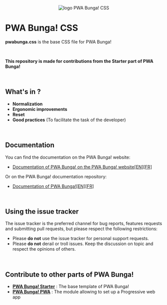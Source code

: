 <div align="center">
  <img src="https://www.pwabunga.com/github/logo-pwabunga-css-circle.png" alt="logo PWA Bunga! CSS"/>
</div>

# PWA Bunga! CSS

**pwabunga.css** is the base CSS file for PWA Bunga! 

&nbsp;

**This repository is made for contributions from the Starter part of PWA Bunga!**

&nbsp;

## What's in ?

* **Normalization**
* **Ergonomic improvements**
* **Reset**
* **Good practices** (To facilitate the task of the developer)

&nbsp;

## Documentation

You can find the documentation on the PWA Bunga! website:

* [Documentation of PWA Bunga!  on the PWA Bunga! website[EN]](https://pwabunga.com/documentation/css.html)[[FR]](https://pwabunga.com/fr/documentation/css.html)

Or on the PWA Bunga! documentation repository:

* [Documentation of PWA Bunga![EN]](https://github.com/PwaBunga/documentation/blob/main/CSS.md)[[FR]](https://github.com/PwaBunga/documentation/blob/main/fr/CSS.md)

&nbsp;

## Using the issue tracker

The issue tracker is the preferred channel for bug reports,
features requests and submitting pull
requests, but please respect the following restrictions:

* Please **do not** use the issue tracker for personal support requests.
* Please **do not** derail or troll issues. Keep the discussion on topic and
  respect the opinions of others.

&nbsp;

## Contribute to other parts of PWA Bunga!

* **[PWA Bunga! Starter](https://github.com/PwaBunga/starter)** : The base template of PWA Bunga!
* **[PWA Bunga! PWA](https://github.com/PwaBunga/pwa)** : The module allowing to set up a Progressive web app 

&nbsp;